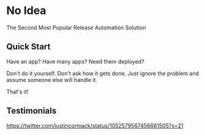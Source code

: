 # No Idea
The Second Most Popular Release Automation Solution

## Quick Start
Have an app? Have many apps? Need them deployed? 

Don't do it yourself. Don't ask how it gets done. Just ignore the problem and assume someone else will handle it.

That's it!

## Testimonials

https://twitter.com/justincormack/status/1052579567456661505?s=21
